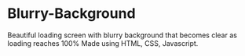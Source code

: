 # Blurry-Background
Beautiful loading screen with blurry background that becomes clear as loading reaches 100%
Made using HTML, CSS, Javascript.
